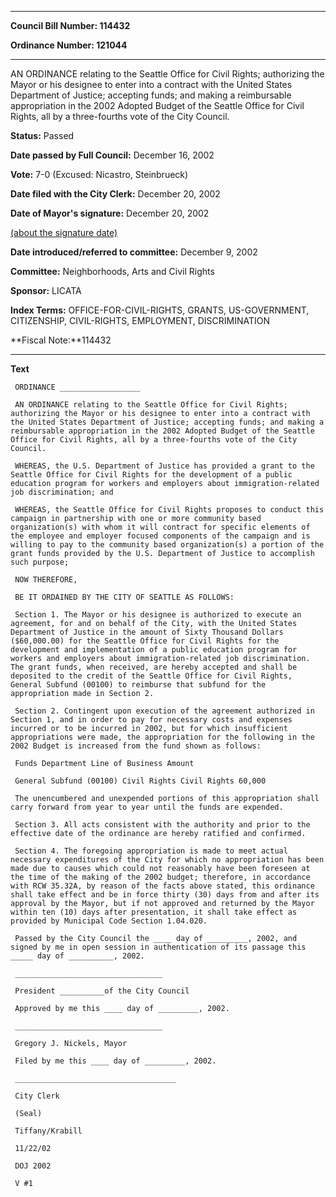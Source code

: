 

********

**Council Bill Number: 114432**
   
**Ordinance Number: 121044**
********

 AN ORDINANCE relating to the Seattle Office for Civil Rights; authorizing the Mayor or his designee to enter into a contract with the United States Department of Justice; accepting funds; and making a reimbursable appropriation in the 2002 Adopted Budget of the Seattle Office for Civil Rights, all by a three-fourths vote of the City Council.

**Status:** Passed
   
**Date passed by Full Council:** December 16, 2002
   
**Vote:** 7-0 (Excused: Nicastro, Steinbrueck)
   
**Date filed with the City Clerk:** December 20, 2002
   
**Date of Mayor's signature:** December 20, 2002
   
[(about the signature date)](/~public/approvaldate.htm)
   
   
   
**Date introduced/referred to committee:** December 9, 2002
   
**Committee:** Neighborhoods, Arts and Civil Rights
   
**Sponsor:** LICATA
   
   
**Index Terms:** OFFICE-FOR-CIVIL-RIGHTS, GRANTS, US-GOVERNMENT, CITIZENSHIP, CIVIL-RIGHTS, EMPLOYMENT, DISCRIMINATION

**Fiscal Note:**114432

********

**Text**
   
```
 ORDINANCE __________________

 AN ORDINANCE relating to the Seattle Office for Civil Rights; authorizing the Mayor or his designee to enter into a contract with the United States Department of Justice; accepting funds; and making a reimbursable appropriation in the 2002 Adopted Budget of the Seattle Office for Civil Rights, all by a three-fourths vote of the City Council.

 WHEREAS, the U.S. Department of Justice has provided a grant to the Seattle Office for Civil Rights for the development of a public education program for workers and employers about immigration-related job discrimination; and

 WHEREAS, the Seattle Office for Civil Rights proposes to conduct this campaign in partnership with one or more community based organization(s) with whom it will contract for specific elements of the employee and employer focused components of the campaign and is willing to pay to the community based organization(s) a portion of the grant funds provided by the U.S. Department of Justice to accomplish such purpose;

 NOW THEREFORE,

 BE IT ORDAINED BY THE CITY OF SEATTLE AS FOLLOWS:

 Section 1. The Mayor or his designee is authorized to execute an agreement, for and on behalf of the City, with the United States Department of Justice in the amount of Sixty Thousand Dollars ($60,000.00) for the Seattle Office for Civil Rights for the development and implementation of a public education program for workers and employers about immigration-related job discrimination. The grant funds, when received, are hereby accepted and shall be deposited to the credit of the Seattle Office for Civil Rights, General Subfund (00100) to reimburse that subfund for the appropriation made in Section 2.

 Section 2. Contingent upon execution of the agreement authorized in Section 1, and in order to pay for necessary costs and expenses incurred or to be incurred in 2002, but for which insufficient appropriations were made, the appropriation for the following in the 2002 Budget is increased from the fund shown as follows:

 Funds Department Line of Business Amount

 General Subfund (00100) Civil Rights Civil Rights 60,000

 The unencumbered and unexpended portions of this appropriation shall carry forward from year to year until the funds are expended.

 Section 3. All acts consistent with the authority and prior to the effective date of the ordinance are hereby ratified and confirmed.

 Section 4. The foregoing appropriation is made to meet actual necessary expenditures of the City for which no appropriation has been made due to causes which could not reasonably have been foreseen at the time of the making of the 2002 budget; therefore, in accordance with RCW 35.32A, by reason of the facts above stated, this ordinance shall take effect and be in force thirty (30) days from and after its approval by the Mayor, but if not approved and returned by the Mayor within ten (10) days after presentation, it shall take effect as provided by Municipal Code Section 1.04.020.

 Passed by the City Council the ____ day of _________, 2002, and signed by me in open session in authentication of its passage this _____ day of __________, 2002.

 _________________________________

 President __________of the City Council

 Approved by me this ____ day of _________, 2002.

 _________________________________

 Gregory J. Nickels, Mayor

 Filed by me this ____ day of _________, 2002.

 ____________________________________

 City Clerk

 (Seal)

 Tiffany/Krabill

 11/22/02

 DOJ 2002

 V #1

```
